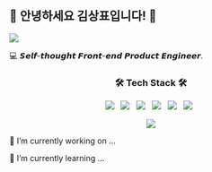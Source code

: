 ## 👋 안녕하세요 김상표입니다! 🎺
<img align='center' src='https://ifh.cc/g/PltoRa.jpg'/>


:computer: 𝙎𝙚𝙡𝙛-𝙩𝙝𝙤𝙪𝙜𝙝𝙩 𝙁𝙧𝙤𝙣𝙩-𝙚𝙣𝙙 𝙋𝙧𝙤𝙙𝙪𝙘𝙩 𝙀𝙣𝙜𝙞𝙣𝙚𝙚𝙧.
<h3 align="center"><b>🛠 Tech Stack 🛠</b></h3>

<p align="center">
  <img src="https://img.shields.io/badge/HTML5-E34F26?style=flat-square&logo=HTML5&logoColor=white"/></a> &nbsp
  <img src="https://img.shields.io/badge/CSS3-1572B6?style=flat-square&logo=CSS3&logoColor=white"/></a> &nbsp
  <img src="https://img.shields.io/badge/JavaScript-F7DF1E?style=flat-square&logo=JavaScript&logoColor=white"/></a> &nbsp
   <img src="https://img.shields.io/badge/TypeScript-3178C6?style=flat-square&logo=TypeScript&logoColor=white"/></a> &nbsp
  <img src="https://img.shields.io/badge/React-282C34?style=flat-square&logo=React&logoColor=#161b22"/></a> &nbsp
  <img src="https://img.shields.io/badge/Firebase-039BE5?style=flat-square&logo=Firebase&logoColor=white"/></a> &nbsp
</p>
<p align="center" >
  <img src='https://leetcard.jacoblin.cool/sangpyokim?ext=contest?width=100%' />
</p>


🔭 I’m currently working on ...

🌱 I’m currently learning ...
<!--
**sangpyokim/sangpyokim** is a ✨ _special_ ✨ repository because its `README.md` (this file) appears on your GitHub profile.

Here are some ideas to get you started:

- 🔭 I’m currently working on ...
- 🌱 I’m currently learning ...
- 👯 I’m looking to collaborate on ...
- 🤔 I’m looking for help with ...
- 💬 Ask me about ...
- 📫 How to reach me: ...
- 😄 Pronouns: ...
- ⚡ Fun fact: ...
-->
